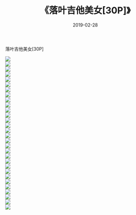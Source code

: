 ﻿---
layout: post
title:  《落叶吉他美女[30P]》
date:   2019-02-28
img: http://img.660000.xyz/Sharelink/性感/2019/落叶吉他美女[30P]/000.jpg
categories: [美女, 清纯, 唯美]
---

落叶吉他美女[30P]

  ![](http://img.660000.xyz/Sharelink/性感/2019/落叶吉他美女[30P]/001.jpg) <br> ![](http://img.660000.xyz/Sharelink/性感/2019/落叶吉他美女[30P]/002.jpg) <br> ![](http://img.660000.xyz/Sharelink/性感/2019/落叶吉他美女[30P]/003.jpg) <br> ![](http://img.660000.xyz/Sharelink/性感/2019/落叶吉他美女[30P]/004.jpg) <br> ![](http://img.660000.xyz/Sharelink/性感/2019/落叶吉他美女[30P]/005.jpg) <br> ![](http://img.660000.xyz/Sharelink/性感/2019/落叶吉他美女[30P]/006.jpg) <br> ![](http://img.660000.xyz/Sharelink/性感/2019/落叶吉他美女[30P]/007.jpg) <br> ![](http://img.660000.xyz/Sharelink/性感/2019/落叶吉他美女[30P]/008.jpg) <br> ![](http://img.660000.xyz/Sharelink/性感/2019/落叶吉他美女[30P]/009.jpg) <br> ![](http://img.660000.xyz/Sharelink/性感/2019/落叶吉他美女[30P]/010.jpg) <br> ![](http://img.660000.xyz/Sharelink/性感/2019/落叶吉他美女[30P]/011.jpg) <br> ![](http://img.660000.xyz/Sharelink/性感/2019/落叶吉他美女[30P]/012.jpg) <br> ![](http://img.660000.xyz/Sharelink/性感/2019/落叶吉他美女[30P]/013.jpg) <br> ![](http://img.660000.xyz/Sharelink/性感/2019/落叶吉他美女[30P]/014.jpg) <br> ![](http://img.660000.xyz/Sharelink/性感/2019/落叶吉他美女[30P]/015.jpg) <br> ![](http://img.660000.xyz/Sharelink/性感/2019/落叶吉他美女[30P]/016.jpg) <br> ![](http://img.660000.xyz/Sharelink/性感/2019/落叶吉他美女[30P]/017.jpg) <br> ![](http://img.660000.xyz/Sharelink/性感/2019/落叶吉他美女[30P]/018.jpg) <br> ![](http://img.660000.xyz/Sharelink/性感/2019/落叶吉他美女[30P]/019.jpg) <br> ![](http://img.660000.xyz/Sharelink/性感/2019/落叶吉他美女[30P]/020.jpg) <br> ![](http://img.660000.xyz/Sharelink/性感/2019/落叶吉他美女[30P]/021.jpg) <br> ![](http://img.660000.xyz/Sharelink/性感/2019/落叶吉他美女[30P]/022.jpg) <br> ![](http://img.660000.xyz/Sharelink/性感/2019/落叶吉他美女[30P]/023.jpg) <br> ![](http://img.660000.xyz/Sharelink/性感/2019/落叶吉他美女[30P]/024.jpg) <br> ![](http://img.660000.xyz/Sharelink/性感/2019/落叶吉他美女[30P]/025.jpg) <br> ![](http://img.660000.xyz/Sharelink/性感/2019/落叶吉他美女[30P]/026.jpg) <br> ![](http://img.660000.xyz/Sharelink/性感/2019/落叶吉他美女[30P]/027.jpg) <br> ![](http://img.660000.xyz/Sharelink/性感/2019/落叶吉他美女[30P]/028.jpg) <br> ![](http://img.660000.xyz/Sharelink/性感/2019/落叶吉他美女[30P]/029.jpg) <br> ![](http://img.660000.xyz/Sharelink/性感/2019/落叶吉他美女[30P]/030.jpg) <br>